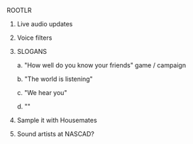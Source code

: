 ROOTLR

1.  Live audio updates

2.  Voice filters

3.  SLOGANS

    a.  "How well do you know your friends" game / campaign

    b.  "The world is listening"

    c.  "We hear you"

    d.  ""

4.  Sample it with Housemates

5.  Sound artists at NASCAD?
